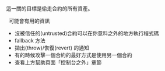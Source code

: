 這一關的目標是偷走合約的所有資產。

&nbsp;
可能會有用的資訊
* 沒被信任的(untrusted)合約可以在你意料之外的地方執行程式碼
* fallback 方法
* 拋出(throw)/恢復(revert) 的通知
* 有的時候攻擊一個合約的最好方式是使用另一個合約
* 查看上方幫助頁面「控制台之外」章節
